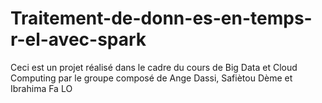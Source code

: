 # Traitement-de-donn-es-en-temps-r-el-avec-spark
Ceci est un projet réalisé dans le cadre du cours de Big Data et Cloud Computing par le groupe composé de Ange Dassi, Safiètou Dème et Ibrahima Fa LO
